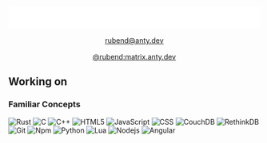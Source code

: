 <p align="center" style="display:flex; flex-flow: column; gap: 16px">
	
<img src="https://raw.githubusercontent.com/rubend056/rubend056/master/main.svg"/>
<a href="mailto:rubend@anty.dev">rubend@anty.dev</a>
<a href="https://matrix.to/#/@rubend:matrix.anty.dev">
	@rubend:matrix.anty.dev
</a>

</p>

## Working on



### Familiar Concepts
<p>
	<img alt="Rust" src="https://img.shields.io/badge/-Rust-111?style=flat&logo=rust&logoColor=white" />
	<img alt="C" src="https://img.shields.io/badge/-C-43853d?style=flat&logo=c&logoColor=white" />
	<img alt="C++" src="https://img.shields.io/badge/-C++-43853d?style=flat&logo=cplusplus&logoColor=white" />
	<img alt="HTML5" src="https://img.shields.io/badge/-HTML5-E34F26?style=flat&logo=html5&logoColor=white" />
	<img alt="JavaScript" src="https://img.shields.io/badge/-JavaScript-007ACC?style=flat&logo=javascript&logoColor=white" />
	<img alt="CSS" src="https://img.shields.io/badge/-CSS3-1572B6?style=flat&logo=css3&logoColor=white" />
	<img alt="CouchDB" src="https://img.shields.io/badge/-CouchDB-B33?style=flat&logo=apachecouchdb&logoColor=white" />
	<img alt="RethinkDB" src="https://img.shields.io/badge/-RethinkDB-167?style=flat" />
  	<img alt="Git" src="https://img.shields.io/badge/-Git-842?style=flat&logo=git&logoColor=white" />
  	<img alt="Npm" src="https://img.shields.io/badge/-NPM-622?style=flat&logo=npm&logoColor=white" />
  	<img alt="Python" src="https://img.shields.io/badge/-Python-860?style=flat&logo=python&logoColor=black" />
	<img alt="Lua" src="https://img.shields.io/badge/-Lua-147?style=flat&logo=lua&logoColor=white" />
  	<img alt="Nodejs" src="https://img.shields.io/badge/-Nodejs-362?style=flat&logo=Node.js&logoColor=white" />
  	<img alt="Angular" src="https://img.shields.io/badge/-Angular-30002?style=flat&logo=angular&logoColor=white" />
</p>
